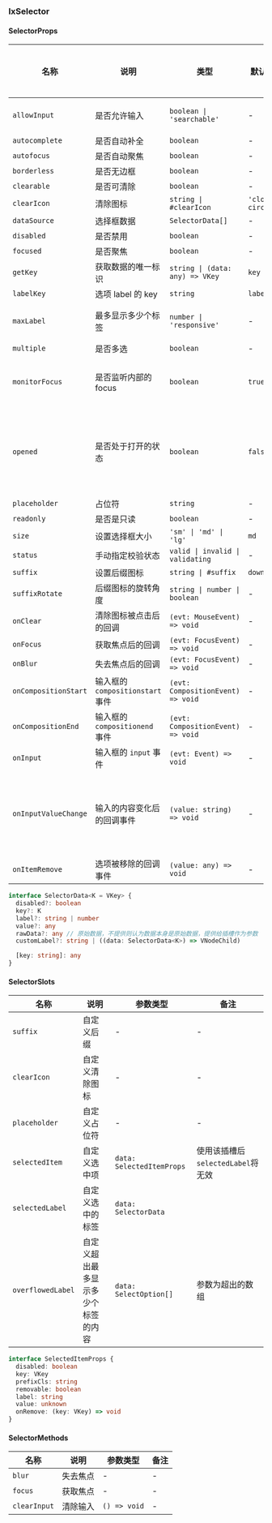 
### IxSelector

#### SelectorProps

| 名称 | 说明 | 类型  | 默认值 | 全局配置 | 备注 |
| --- | --- | --- | --- | --- | --- |
| `allowInput` | 是否允许输入 | `boolean \| 'searchable'` | - | - | 配置为 `'searchable'` 表示可搜索 |
| `autocomplete` | 是否自动补全 | `boolean` | - | - | - |
| `autofocus` | 是否自动聚焦 | `boolean` | - | - | - |
| `borderless` | 是否无边框 | `boolean` | - | - | - |
| `clearable` | 是否可清除 | `boolean` | - | - | - |
| `clearIcon` | 清除图标 | `string \| #clearIcon` | `'close-circle'` | - | - |
| `dataSource` | 选择框数据 | `SelectorData[]` | - | - | - |
| `disabled` | 是否禁用 | `boolean` | - | - | - |
| `focused` | 是否聚焦 | `boolean` | - | - | - |
| `getKey` | 获取数据的唯一标识 | `string \| (data: any) => VKey` | `key` | - | - |
| `labelKey` | 选项 label 的 key | `string` | `label` | - | - |
| `maxLabel` | 最多显示多少个标签 | `number \| 'responsive'` | - | - | 响应式模式会对性能产生损耗 |
| `multiple` | 是否多选 | `boolean` | - | - | - |
| `monitorFocus` | 是否监听内部的focus | `boolean` | `true` | - | 如果不监听，则 `onFocus` 和 `onBlur` 事件不会真正生效 |
| `opened` | 是否处于打开的状态 | `boolean` | `false` | - | 由于选择框主要用于带有下拉面板的场景，该状态是为了配合表现面板打开的状态效果 |
| `placeholder` | 占位符 | `string` | - | - | - |
| `readonly` | 是否是只读 | `boolean` | - | - | - |
| `size` | 设置选择框大小 | `'sm' \| 'md' \| 'lg'` | `md` | - | - |
| `status` | 手动指定校验状态 | `valid \| invalid \| validating` | - | - | - |
| `suffix` | 设置后缀图标 | `string \| #suffix` | `down` | - | - |
| `suffixRotate` | 后缀图标的旋转角度 | `string \| number \| boolean` | - | - | 配置为 `false` 则不会旋转 |
| `onClear` | 清除图标被点击后的回调 | `(evt: MouseEvent) => void` | - | - | - |
| `onFocus` | 获取焦点后的回调 | `(evt: FocusEvent) => void` | - | - | - |
| `onBlur` | 失去焦点后的回调 | `(evt: FocusEvent) => void` | - | - | - |
| `onCompositionStart` | 输入框的 `compositionstart` 事件 | `(evt: CompositionEvent) => void` | - | - | - |
| `onCompositionEnd` | 输入框的 `compositionend` 事件 | `(evt: CompositionEvent) => void` | - | - | - |
| `onInput` | 输入框的 `input` 事件 | `(evt: Event) => void` | - | - | - |
| `onInputValueChange` | 输入的内容变化后的回调事件 | `(value: string) => void` | - | - | 该事件区别于 `onInput` 在于，只会在输入的值变更之后触发，`composition` 阶段不触发 |
| `onItemRemove` | 选项被移除的回调事件 | `(value: any) => void` | - | - | - |

```ts
interface SelectorData<K = VKey> {
  disabled?: boolean
  key?: K
  label?: string | number
  value?: any
  rawData?: any // 原始数据，不提供则认为数据本身是原始数据，提供给插槽作为参数
  customLabel?: string | ((data: SelectorData<K>) => VNodeChild)

  [key: string]: any
}
```

#### SelectorSlots

| 名称 | 说明 | 参数类型 | 备注 |
|  -- | -- | -- | -- |
| `suffix` | 自定义后缀 |  - | - |
| `clearIcon` | 自定义清除图标 |  - | - |
| `placeholder` | 自定义占位符 |  - | - |
| `selectedItem` | 自定义选中项 | `data: SelectedItemProps` | 使用该插槽后`selectedLabel`将无效 |
| `selectedLabel` | 自定义选中的标签 | `data: SelectorData` |  |
| `overflowedLabel` | 自定义超出最多显示多少个标签的内容 | `data: SelectOption[]` | 参数为超出的数组 |

```ts
interface SelectedItemProps {
  disabled: boolean
  key: VKey
  prefixCls: string
  removable: boolean
  label: string
  value: unknown
  onRemove: (key: VKey) => void
}
```

#### SelectorMethods

| 名称 | 说明 | 参数类型 | 备注 |
| --- | --- | --- | --- |
| `blur` | 失去焦点 | - | - |
| `focus` | 获取焦点 | - | - |
| `clearInput` | 清除输入 | `() => void` | - |
